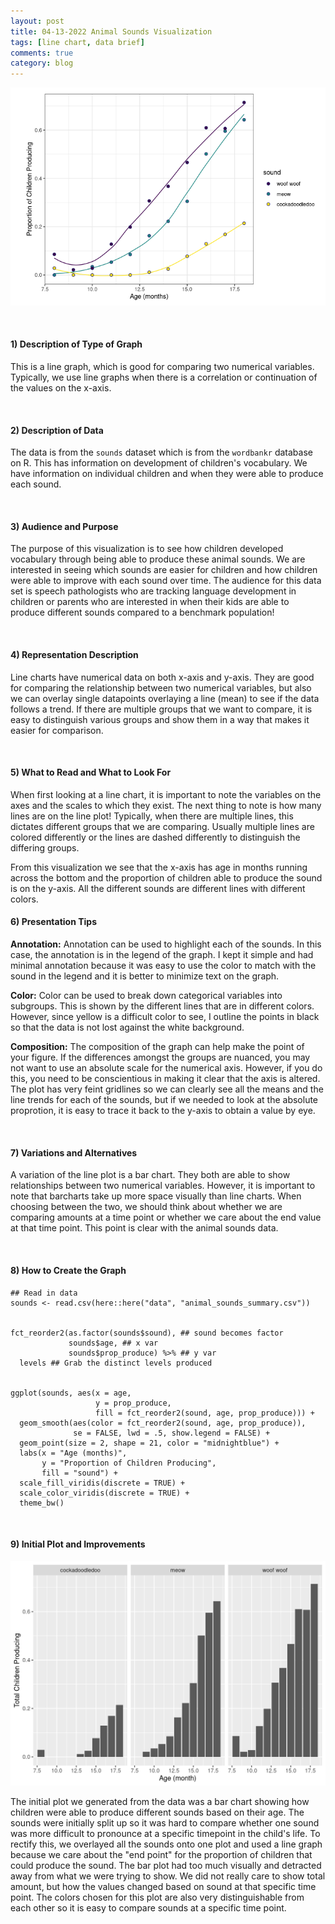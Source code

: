 ```yaml
---
layout: post
title: 04-13-2022 Animal Sounds Visualization
tags: [line chart, data brief]
comments: true
category: blog
---
```



![](/images/animal_sounds.png)

<br>

#### 1) Description of Type of Graph

This is a line graph, which is good for comparing two numerical variables. Typically, we use line graphs when there is a correlation or continuation of the values on the x-axis.

<br>

#### 2) Description of Data

The data is from the `sounds` dataset which is from the `wordbankr` database on R. This has information on development of children's vocabulary. We have information on individual children and when they were able to produce each sound.

<br>

#### 3) Audience and Purpose

The purpose of this visualization is to see how children developed vocabulary through being able to produce these animal sounds. We are interested in seeing which sounds are easier for children and how children were able to improve with each sound over time. The audience for this data set is speech pathologists who are tracking language development in children or parents who are interested in when their kids are able to produce different sounds compared to a benchmark population!

<br>

#### 4) Representation Description

Line charts have numerical data on both x-axis and y-axis. They are good for comparing the relationship between two numerical variables, but also we can overlay single datapoints overlaying a line (mean) to see if the data follows a trend. If there are multiple groups that we want to compare, it is easy to distinguish various groups and show them in a way that makes it easier for comparison.

<br>

#### 5) What to Read and What to Look For

When first looking at a line chart, it is important to note the variables on the axes and the scales to which they exist. The next thing to note is how many lines are on the line plot! Typically, when there are multiple lines, this dictates different groups that we are comparing. Usually multiple lines are colored differently or the lines are dashed differently to distinguish the differing groups.

From this visualization we see that the x-axis has age in months running across the bottom and the proportion of children able to produce the sound is on the y-axis. All the different sounds are different lines with different colors.

#### 6) Presentation Tips

**Annotation:** Annotation can be used to highlight each of the sounds. In this case, the annotation is in the legend of the graph. I kept it simple and had minimal annotation because it was easy to use the color to match with the sound in the legend and it is better to minimize text on the graph.

**Color:** Color can be used to break down categorical variables into subgroups. This is shown by the different lines that are in different colors. However, since yellow is a difficult color to see, I outline the points in black so that the data is not lost against the white background.

**Composition:** The composition of the graph can help make the point of your figure. If the differences amongst the groups are nuanced, you may not want to use an absolute scale for the numerical axis. However, if you do this, you need to be conscientious in making it clear that the axis is altered. The plot has very feint gridlines so we can clearly see all the means and the line trends for each of the sounds, but if we needed to look at the absolute proprotion, it is easy to trace it back to the y-axis to obtain a value by eye.

<br>

#### 7) Variations and Alternatives

A variation of the line plot is a bar chart. They both are able to show relationships between two numerical variables. However, it is important to note that barcharts take up more space visually than line charts. When choosing between the two, we should think about whether we are comparing amounts at a time point or whether we care about the end value at that time point. This point is clear with the animal sounds data.

<br>

#### 8) How to Create the Graph 

````
## Read in data
sounds <- read.csv(here::here("data", "animal_sounds_summary.csv"))


fct_reorder2(as.factor(sounds$sound), ## sound becomes factor
             sounds$age, ## x var
             sounds$prop_produce) %>% ## y var
  levels ## Grab the distinct levels produced
  

ggplot(sounds, aes(x = age, 
                   y = prop_produce, 
                   fill = fct_reorder2(sound, age, prop_produce))) +
  geom_smooth(aes(color = fct_reorder2(sound, age, prop_produce)),
              se = FALSE, lwd = .5, show.legend = FALSE) +
  geom_point(size = 2, shape = 21, color = "midnightblue") +
  labs(x = "Age (months)", 
       y = "Proportion of Children Producing", 
       fill = "sound") +
  scale_fill_viridis(discrete = TRUE) +
  scale_color_viridis(discrete = TRUE) +
  theme_bw()
````

<br>

#### 9) Initial Plot and Improvements

![](/images/animal_sounds_init.png)

The initial plot we generated from the data was a bar chart showing how children were able to produce different sounds based on their age. The sounds were initially split up so it was hard to compare whether one sound was more difficult to pronounce at a specific timepoint in the child's life. To rectify this, we overlayed all the sounds onto one plot and used a line graph because we care about the "end point" for the proportion of children that could produce the sound. The bar plot had too much visually and detracted away from what we were trying to show. We did not really care to show total amount, but how the values changed based on sound at that specific time point. The colors chosen for this plot are also very distinguishable from each other so it is easy to compare sounds at a specific time point.
